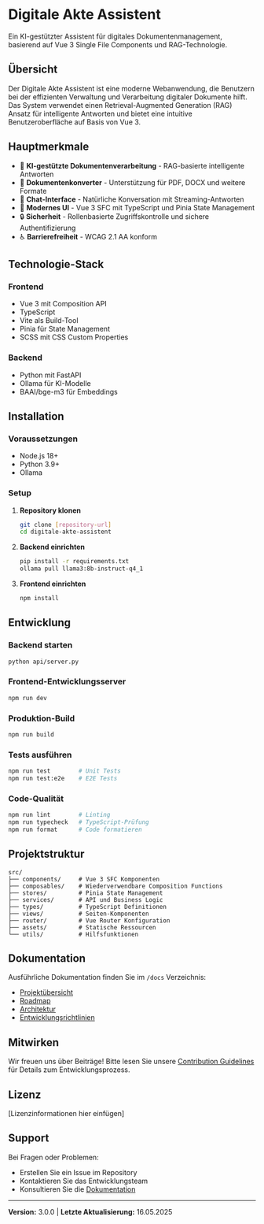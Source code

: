 # Digitale Akte Assistent

Ein KI-gestützter Assistent für digitales Dokumentenmanagement, basierend auf Vue 3 Single File Components und RAG-Technologie.

## Übersicht

Der Digitale Akte Assistent ist eine moderne Webanwendung, die Benutzern bei der effizienten Verwaltung und Verarbeitung digitaler Dokumente hilft. Das System verwendet einen Retrieval-Augmented Generation (RAG) Ansatz für intelligente Antworten und bietet eine intuitive Benutzeroberfläche auf Basis von Vue 3.

## Hauptmerkmale

- 🤖 **KI-gestützte Dokumentenverarbeitung** - RAG-basierte intelligente Antworten
- 📄 **Dokumentenkonverter** - Unterstützung für PDF, DOCX und weitere Formate
- 💬 **Chat-Interface** - Natürliche Konversation mit Streaming-Antworten
- 🎨 **Modernes UI** - Vue 3 SFC mit TypeScript und Pinia State Management
- 🔒 **Sicherheit** - Rollenbasierte Zugriffskontrolle und sichere Authentifizierung
- ♿ **Barrierefreiheit** - WCAG 2.1 AA konform

## Technologie-Stack

### Frontend
- Vue 3 mit Composition API
- TypeScript
- Vite als Build-Tool
- Pinia für State Management
- SCSS mit CSS Custom Properties

### Backend
- Python mit FastAPI
- Ollama für KI-Modelle
- BAAI/bge-m3 für Embeddings

## Installation

### Voraussetzungen
- Node.js 18+ 
- Python 3.9+
- Ollama

### Setup

1. **Repository klonen**
   ```bash
   git clone [repository-url]
   cd digitale-akte-assistent
   ```

2. **Backend einrichten**
   ```bash
   pip install -r requirements.txt
   ollama pull llama3:8b-instruct-q4_1
   ```

3. **Frontend einrichten**
   ```bash
   npm install
   ```

## Entwicklung

### Backend starten
```bash
python api/server.py
```

### Frontend-Entwicklungsserver
```bash
npm run dev
```

### Produktion-Build
```bash
npm run build
```

### Tests ausführen
```bash
npm run test        # Unit Tests
npm run test:e2e    # E2E Tests
```

### Code-Qualität
```bash
npm run lint        # Linting
npm run typecheck   # TypeScript-Prüfung
npm run format      # Code formatieren
```

## Projektstruktur

```
src/
├── components/     # Vue 3 SFC Komponenten
├── composables/    # Wiederverwendbare Composition Functions
├── stores/         # Pinia State Management
├── services/       # API und Business Logic
├── types/          # TypeScript Definitionen
├── views/          # Seiten-Komponenten
├── router/         # Vue Router Konfiguration
├── assets/         # Statische Ressourcen
└── utils/          # Hilfsfunktionen
```

## Dokumentation

Ausführliche Dokumentation finden Sie im `/docs` Verzeichnis:

- [Projektübersicht](./docs/00_KONSOLIDIERTE_DOKUMENTATION/00_PROJEKT/01_projektueberblick.md)
- [Roadmap](./docs/00_KONSOLIDIERTE_DOKUMENTATION/00_PROJEKT/02_roadmap.md)
- [Architektur](./docs/00_KONSOLIDIERTE_DOKUMENTATION/03_ARCHITEKTUR/07_systemarchitektur.md)
- [Entwicklungsrichtlinien](./docs/00_KONSOLIDIERTE_DOKUMENTATION/04_ENTWICKLUNG/)

## Mitwirken

Wir freuen uns über Beiträge! Bitte lesen Sie unsere [Contribution Guidelines](./CONTRIBUTING.md) für Details zum Entwicklungsprozess.

## Lizenz

[Lizenzinformationen hier einfügen]

## Support

Bei Fragen oder Problemen:
- Erstellen Sie ein Issue im Repository
- Kontaktieren Sie das Entwicklungsteam
- Konsultieren Sie die [Dokumentation](./docs/)

---

**Version:** 3.0.0 | **Letzte Aktualisierung:** 16.05.2025